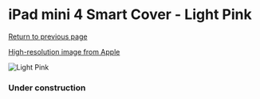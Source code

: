 # iPad mini 4 Smart Cover - Light Pink

[Return to previous page](/ipad_mini4)

[High-resolution image from Apple](https://store.storeimages.cdn-apple.com/8756/as-images.apple.com/is/MM2T2?wid=4500&hei=4500&fmt=png)

<div style="width: 384px"><img src="/everyphone/MM2T2.png" alt="Light Pink"></div>

### Under construction
